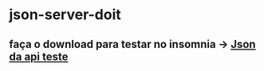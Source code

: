 # json-server-doit

## faça o download para testar no insomnia -> <a href="https://drive.google.com/file/d/1eD_AxMt9fsVWrHuICyOXNzp6X_ZujZK0/view?usp=sharing">Json da api teste</a>
